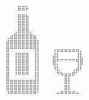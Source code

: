 ⠀⠀⠀⠀⠀⠀⠀⠀⣀⣀⡀⠀⠀⠀⠀⠀⠀⠀⠀⠀⠀⠀⠀⠀⠀⠀⠀⠀⠀⠀
⠀⠀⠀⠀⠀⠀⠀⠀⠛⠛⠋⠀⠀⠀⠀⠀⠀⠀⠀⠀⠀⠀⠀⠀⠀⠀⠀⠀⠀⠀
⠀⠀⠀⠀⠀⠀⠀⠀⣿⣿⣷⠀⠀⠀⠀⠀⠀⠀⠀⠀⠀⠀⠀⠀⠀⠀⠀⠀⠀⠀
⠀⠀⠀⠀⠀⠀⠀⠀⣿⣿⣿⠀⠀⠀⠀⠀⠀⠀⠀⠀⠀⠀⠀⠀⠀⠀⠀⠀⠀⠀
⠀⠀⠀⠀⠀⠀⠀⢀⣿⣿⣿⡀⠀⠀⠀⠀⠀⠀⠀⠀⠀⠀⠀⠀⠀⠀⠀⠀⠀⠀
⠀⠀⠀⠀⠀⢀⣴⣿⣿⣿⣿⣿⣦⠀⠀⠀⠀⠀⠀⠀⠀⠀⠀⠀⠀⠀⠀⠀⠀⠀
⠀⠀⠀⠀⠀⣾⣿⣿⣿⣿⣿⣿⣿⡇⠀⠀⠀⠀⠀⠀⠀⠀⠀⠀⠀⠀⠀⠀⠀⠀
⠀⠀⠀⠀⠀⣿⠛⠛⠛⠛⠛⠛⢻⡇⠀⠀⠀⢠⣤⣤⣤⣤⣤⣤⡀⠀⠀⠀⠀⠀
⠀⠀⠀⠀⠀⣿⠀⢸⣿⣿⣿⠀⢸⡇⠀⠀⠀⣼⡇⠀⠀⠀⠀⢸⣇⠀⠀⠀⠀⠀
⠀⠀⠀⠀⠀⣿⠀⢸⣿⣿⣿⠀⢸⡇⠀⠀⠀⣿⡋⠉⠉⠉⠉⢻⣿⠀⠀⠀⠀⠀
⠀⠀⠀⠀⠀⣿⠀⢸⣿⣿⣿⠀⢸⡇⠀⠀⠀⠸⣇⠀⠀⠀⢀⣼⠇⠀⠀⠀⠀⠀
⠀⠀⠀⠀⠀⣿⠀⠘⠛⠛⠛⠀⢸⡇⠀⠀⠀⠀⠙⠳⣶⡶⠟⠁⠀⠀⠀⠀⠀⠀
⠀⠀⠀⠀⠀⣿⣶⣶⣶⣶⣶⣶⣾⡇⠀⠀⠀⠀⠀⠀⣿⡇⠀⠀⠀⠀⠀⠀⠀⠀
⠀⠀⠀⠀⠀⣿⣿⣿⣿⣿⣿⣿⣿⡇⠀⠀⠀⠀⠀⠀⣿⡇⠀⠀⠀⠀⠀⠀⠀⠀
⠀⠀⠀⠀⠀⠘⠛⠛⠛⠛⠛⠛⠛⠁⠀⠀⠀⠀⠒⠛⠛⠛⠛⠒⠀⠀⠀⠀⠀⠀

